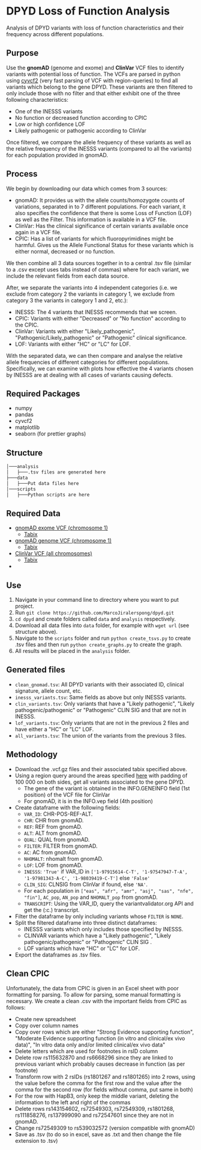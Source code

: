 # DPYD Loss of Function Analysis
Analysis of DPYD variants with loss of function characteristics and their frequency across different populations.

## Purpose
Use the **gnomAD** (genome and exome) and **ClinVar** VCF files to identify variants with potential loss of function. The VCFs are parsed in python using [cyvcf2](https://github.com/brentp/cyvcf2) (very fast parsing of VCF with region-queries) to find all variants which belong to the gene DPYD. These variants are then filtered to only include those with no filter and that either exhibit one of the three following characteristics:
 - One of the INESSS variants
 - No function or decreased function according to CPIC
 - Low or high confidence LOF
 - Likely pathogenic or pathogenic according to ClinVar

Once filtered, we compare the allele frequency of these variants as well as the relative frequency of the INESSS variants (compared to all the variants) for each population provided in gnomAD.

## Process

We begin by downloading our data which comes from 3 sources:
- gnomAD: It provides us with the allele counts/homozygote counts of variations, separated in to 7 different populations. For each variant, it also specifies the confidence that there is some Loss of Function (LOF) as well as the Filter. This information is available in a VCF file.
- ClinVar: Has the clinical significance of certain variants available once again in a VCF file.
- CPIC: Has a list of variants for which fluoropyrimidines might be harmful. Gives us the Allele Functional Status for these variants which is either normal, decreased or no function.

We then combine all 3 data sources together in to a central .tsv file (similar to a .csv except uses tabs instead of commas) where for each variant, we include the relevant fields from each data source.

After, we separate the variants into 4 independent categories (i.e. we exclude from category 2 the variants in category 1, we exclude from category 3 the variants in category 1 and 2, etc.):
- INESSS: The 4 variants that INESSS recommends that we screen.
- CPIC: Variants with either "Decreased" or "No function" according to the CPIC.
- ClinVar: Variants with either "Likely_pathogenic", "Pathogenic/Likely_pathogenic" or "Pathogenic" clinical significance.
- LOF: Variants with either "HC" or "LC" for LOF.

With the separated data, we can then compare and analyse the relative allele frequencies of different categories for different populations. Specifically, we can examine with plots how effective the 4 variants chosen by INESSS are at dealing with all cases of variants causing defects.


## Required Packages

 - numpy
 - pandas
 - cyvcf2
 - matplotlib
 - seaborn (for prettier graphs)

## Structure
```bash
│───analysis
│   ├───.tsv files are generated here
├───data
│   ├───Put data files here
│───scripts
│   ├───Python scripts are here
```


## Required Data

 - [gnomAD exome VCF (chromosome 1)](https://storage.googleapis.com/gnomad-public/release/2.1.1/vcf/exomes/gnomad.exomes.r2.1.1.sites.1.vcf.bgz)
	 - [Tabix](https://storage.googleapis.com/gnomad-public/release/2.1.1/vcf/exomes/gnomad.exomes.r2.1.1.sites.1.vcf.bgz.tbi)
 - [gnomAD genome VCF (chromosome 1)](https://storage.googleapis.com/gnomad-public/release/2.1.1/vcf/genomes/gnomad.genomes.r2.1.1.sites.1.vcf.bgz)
	 - [Tabix](https://storage.googleapis.com/gnomad-public/release/2.1.1/vcf/genomes/gnomad.genomes.r2.1.1.sites.1.vcf.bgz.tbi)
 - [ClinVar VCF (all chromosomes)](ftp://ftp.ncbi.nlm.nih.gov/pub/clinvar/vcf_GRCh37/clinvar_20190513.vcf.gz)
	 - [Tabix](ftp://ftp.ncbi.nlm.nih.gov/pub/clinvar/vcf_GRCh37/clinvar_20190513.vcf.gz.tbi)
 -
## Use

 1. Navigate in your command line to directory where you want to put project.
 2. Run `git clone https://github.com/MarcoJiralerspong/dpyd.git`
 3. `cd dpyd` and create folders called `data` and `analysis` respectively.
 4. Download all data files into `data` folder, for example with `wget url` (see structure above).
 5. Navigate to the `scripts` folder and run `python create_tsvs.py` to create .tsv files and then run `python create_graphs.py` to create the graph.
 6. All results will be placed in the `analysis` folder.

## Generated files
 - `clean_gnomad.tsv`: All DPYD variants with their associated ID, clinical signature, allele count, etc.
 - `inesss_variants.tsv`: Same fields as above but only INESSS variants.
 - `clin_variants.tsv`: Only variants that have a "Likely pathogenic", "Likely pathogenic/pathogenic" or "Pathogenic" CLIN SIG and that are not in INESSS.
 - `lof_variants.tsv`: Only variants that are not in the previous 2 files and have either a "HC" or "LC" LOF.
 - `all_variants.tsv`: The union of the variants from the previous 3 files.

## Methodology
 - Download the .vcf.gz files and their associated tabix specified above.
 - Using a region query around the areas specified [here](https://gnomad.broadinstitute.org/gene/ENSG00000188641) with padding of 100 000 on both sides, get all variants associated to the gene DPYD.
   - The gene of the variant is obtained in the INFO.GENEINFO field (1st position) of the VCF file for ClinVar
   - For gnomAD, it is in the INFO.vep field (4th position)
 - Create dataframe with the following fields:
    - `VAR_ID`: CHR-POS-REF-ALT.
    - `CHR`: CHR from gnomAD.
    - `REF`: REF from gnomAD.
    - `ALT`: ALT from gnomAD.
    - `QUAL`: QUAL from gnomAD.
    - `FILTER`: FILTER from gnomAD.
    - `AC`: AC from gnomAD.
    - `NHOMALT`: nhomalt from gnomAD.
    - `LOF`: LOF from gnomAD.
    - `INESSS`: `'True'` if VAR_ID in `['1-97915614-C-T', '1-97547947-T-A', '1-97981343-A-C', '1-98039419-C-T']` else `'False'`
    - `CLIN_SIG`: CLNSIG from ClinVar if found, else `'NA'`.
    - For each population in `["eas", "afr", "amr", "asj", "sas", "nfe", "fin"]`, `AC_pop`, `AN_pop` and `NHOMALT_pop` from gnomAD.
    - `TRANSCRIPT`: Using the VAR_ID, query the variantvalidator.org API and get the (:c.) transcript.
 - Filter the dataframe by only including variants whose `FILTER` is `NONE`.
 - Split the filtered dataframe into three distinct dataframes:
    - INESSS variants which only includes those specified by INESSS.
    - CLINVAR variants which have a "Likely pathogenic", "Likely pathogenic/pathogenic" or "Pathogenic" CLIN SIG .
    - LOF variants which have "HC" or "LC" for LOF.
 - Export the dataframes as .tsv files.


## Clean CPIC

Unfortunately, the data from CPIC is given in an Excel sheet with poor formatting for parsing. To allow for parsing, some manual formatting is necessary. We create a clean .csv with the important fields from CPIC as follows:
- Create new spreadsheet
- Copy over column names
- Copy over rows which are either "Strong Evidence supporting function", "Moderate Evidence supporting function (in vitro and clinical/ex vivo data)", "In vitro data only and/or limited clinical/ex vivo data"
- Delete letters which are used for footnotes in rsID column
- Delete row rs115632870 and rs6668296 since they are linked to previous variant which probably causes decrease in function (as per footnote)
- Transform row with 2 rsIDs (rs1801267 and rs1801265) into 2 rows, using the value before the comma for the first row and the value after the comma for the second row (for fields without comma, put same in both)
- For the row with HapB3, only keep the middle variant, deleting the information to the left and right of the commas
- Delete rows rs143154602, rs72549303, rs72549309, rs1801268, rs111858276, rs137999090 and rs72547601 since they are not in gnomAD.
- Change rs72549309 to rs539032572 (version compatible with gnomAD)
- Save as .tsv (to do so in excel, save as .txt and then change the file extension to .tsv)

